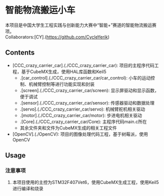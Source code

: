 # 智能物流搬运小车
本项目是中国大学生工程实践与创新能力大赛中“智能+”赛道的智能物流搬运赛项。  
Collaborators:[CY].(https://github.com/CycleYerik)

## Contents
- [CCC_crazy_carrier_car].(./CCC_crazy_carrier_car): 项目的主程序代码工程，基于CubeMX生成，使用HAL库函数和Keil5
    - .[car_control].(./CCC_crazy_carrier_car/car_control): 小车的运动控制、机械臂控制等进行功能实现和封装
    - .[screen].(./CCC_crazy_carrier_car/screen): 显示屏驱动和显示函数，便于调试
    - .[sensor].(./CCC_crazy_carrier_car/sensor): 传感器驱动和数据处理
    - .[servo].(./CCC_crazy_carrier_car/servo): 机械臂舵机相关驱动
    - .[motor].(./CCC_crazy_carrier_car/motor): 步进电机相关驱动
    - .[Core].(./CCC_crazy_carrier_car/Core): 主程序代码main.c所在
    - 其余文件夹和文件为CubeMX生成的相关工程文件
- [OpenCV].(./OpenCV): 项目的图像处理代码工程，基于树莓派，使用OpenCV


## Usage

### 注意事项  
1. 本项目使用的主控为STM32F407Vet6，使用CubeMX生成工程，使用Keil5进行编译和烧录